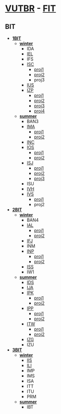 # [VUTBR](https://www.vutbr.cz/en/) - [FIT](http://www.fit.vutbr.cz/.en)

## BIT
* **[1BIT](https://github.com/europ/VUTBR-FIT/tree/master/1BIT)**
	* **[winter](https://github.com/europ/VUTBR-FIT/tree/master/1BIT/winter)**
		* IDA
		* [IEL](https://github.com/europ/VUTBR-FIT/tree/master/1BIT/winter/IEL)
		* IFS
		* [ISC](https://github.com/europ/VUTBR-FIT/tree/master/1BIT/winter/ISC)
			* [proj1](https://github.com/europ/VUTBR-FIT/tree/master/1BIT/winter/ISC/proj1)
			* [proj2](https://github.com/europ/VUTBR-FIT/tree/master/1BIT/winter/ISC/proj2)
			* proj3
		* [IUS](https://github.com/europ/VUTBR-FIT/tree/master/1BIT/winter/IUS)
		* [IZP](https://github.com/europ/VUTBR-FIT/tree/master/1BIT/winter/IZP)
			* [proj1](https://github.com/europ/VUTBR-FIT/tree/master/1BIT/winter/IZP/proj1)
			* [proj2](https://github.com/europ/VUTBR-FIT/tree/master/1BIT/winter/IZP/proj2)
			* [proj3](https://github.com/europ/VUTBR-FIT/tree/master/1BIT/winter/IZP/proj3)
			* [proj4](https://github.com/europ/VUTBR-FIT/tree/master/1BIT/winter/IZP/proj4)
	* **[summer](https://github.com/europ/VUTBR-FIT/tree/master/1BIT/summer)**
		* BAN3
		* [IMA](https://github.com/europ/VUTBR-FIT/tree/master/1BIT/summer/IMA)
			* [proj1](https://github.com/europ/VUTBR-FIT/tree/master/1BIT/summer/IMA/proj1)
			* [proj2](https://github.com/europ/VUTBR-FIT/tree/master/1BIT/summer/IMA/proj2)
		* [INC](https://github.com/europ/VUTBR-FIT/tree/master/1BIT/summer/INC)
		* [IOS](https://github.com/europ/VUTBR-FIT/tree/master/1BIT/summer/IOS)
			* [proj1](https://github.com/europ/VUTBR-FIT/tree/master/1BIT/summer/IOS/proj1)
			* [proj2](https://github.com/europ/VUTBR-FIT/tree/master/1BIT/summer/IOS/proj2)
		* [ISJ](https://github.com/europ/VUTBR-FIT/tree/master/1BIT/summer/ISJ)
			* [proj1](https://github.com/europ/VUTBR-FIT/tree/master/1BIT/summer/ISJ/proj1)
			* [proj2](https://github.com/europ/VUTBR-FIT/tree/master/1BIT/summer/ISJ/proj2)
			* [proj3](https://github.com/europ/VUTBR-FIT/tree/master/1BIT/summer/ISJ/proj3)
		* ISU
		* [IVH](https://github.com/europ/VUTBR-FIT/tree/master/1BIT/summer/IVH)
		* [IVS](https://github.com/europ/VUTBR-FIT/tree/master/1BIT/summer/IVS)
			* [proj1](https://github.com/europ/VUTBR-FIT/tree/master/1BIT/summer/IVS/proj1)
			* proj2
* **[2BIT](https://github.com/europ/VUTBR-FIT/tree/master/2BIT)**
	* **[winter](https://github.com/europ/VUTBR-FIT/tree/master/2BIT/winter)**
		* BAN4
		* [IAL](https://github.com/europ/VUTBR-FIT/tree/master/2BIT/winter/IAL)
			* [proj1](https://github.com/europ/VUTBR-FIT/tree/master/2BIT/winter/IAL/proj1)
			* [proj2](https://github.com/europ/VUTBR-FIT/tree/master/2BIT/winter/IAL/proj2)
		* [IFJ](https://github.com/europ/VUTBR-FIT/tree/master/2BIT/winter/IFJ)
		* INM
		* [INP](https://github.com/europ/VUTBR-FIT/tree/master/2BIT/winter/INP)
			* [proj1](https://github.com/europ/VUTBR-FIT/tree/master/2BIT/winter/INP/proj1)
			* [proj2](https://github.com/europ/VUTBR-FIT/tree/master/2BIT/winter/INP/proj2)
		* [ISS](https://github.com/europ/VUTBR-FIT/tree/master/2BIT/winter/ISS)
		* IW1
	* **[summer](https://github.com/europ/VUTBR-FIT/tree/master/2BIT/summer)**
		* [IDS](https://github.com/europ/VUTBR-FIT/tree/master/2BIT/summer/IDS)
		* [IJA](https://github.com/europ/VUTBR-FIT/tree/master/2BIT/summer/IJA)
		* [IPK](https://github.com/europ/VUTBR-FIT/tree/master/2BIT/summer/IPK)
			* [proj1](https://github.com/europ/VUTBR-FIT/tree/master/2BIT/summer/IPK/proj1)
			* [proj2](https://github.com/europ/VUTBR-FIT/tree/master/2BIT/summer/IPK/proj2)
		* [IPP](https://github.com/europ/VUTBR-FIT/tree/master/2BIT/summer/IPP)
			* [proj1](https://github.com/europ/VUTBR-FIT/tree/master/2BIT/summer/IPP/proj1)
			* [proj2](https://github.com/europ/VUTBR-FIT/tree/master/2BIT/summer/IPP/proj2)
		* [ITW](https://github.com/europ/VUTBR-FIT/tree/master/2BIT/summer/ITW)
			* [proj1](https://github.com/europ/VUTBR-FIT/tree/master/2BIT/summer/ITW/proj1)
			* [proj2](https://github.com/europ/VUTBR-FIT/tree/master/2BIT/summer/ITW/proj2)
		* [IZG](https://github.com/europ/VUTBR-FIT/tree/master/2BIT/summer/IZG)
		* IZU
* **[3BIT](https://github.com/europ/VUTBR-FIT/tree/master/3BIT)**
	* **[winter](https://github.com/europ/VUTBR-FIT/tree/master/3BIT/winter)**
		* [IIS](https://github.com/europ/VUTBR-FIT/tree/master/3BIT/winter/IIS)
		* [ILI](https://github.com/europ/VUTBR-FIT/tree/master/3BIT/winter/ILI)
		* IMP
		* IMS
		* ISA
		* ITT
		* ITU
		* PRM
	* **[summer](https://github.com/europ/VUTBR-FIT/tree/master/3BIT/summer)**
		* IBT
